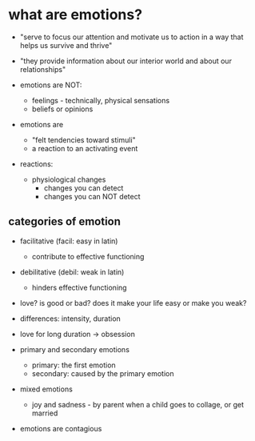 # what are emotions?

- "serve to focus our attention and motivate us to action in a way that helps us survive and thrive"

- "they provide information about our interior world and about our relationships"


- emotions are NOT:
  - feelings - technically, physical sensations
  - beliefs or opinions


- emotions are
  - "felt tendencies toward stimuli"
  - a reaction to an activating event
  
- reactions:
  - physiological changes
    - changes you can detect
    - changes you can NOT detect

## categories of emotion

- facilitative (facil: easy in latin)
  - contribute to effective functioning

- debilitative (debil: weak in latin)
  - hinders effective functioning

- love? is good or bad? does it make your life easy or make you weak?


- differences: intensity, duration

- love for long duration -> obsession

* primary and secondary emotions
  - primary: the first emotion
  - secondary: caused by the primary emotion

* mixed emotions
  - joy and sadness - by parent when a child goes to collage, or get married

* emotions are contagious
